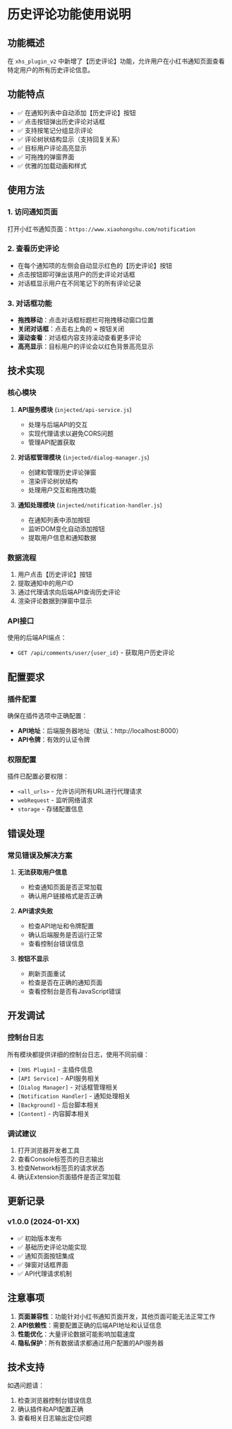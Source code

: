 # 历史评论功能使用说明

## 功能概述

在 `xhs_plugin_v2` 中新增了【历史评论】功能，允许用户在小红书通知页面查看特定用户的所有历史评论信息。

## 功能特点

- ✅ 在通知列表中自动添加【历史评论】按钮
- ✅ 点击按钮弹出历史评论对话框
- ✅ 支持按笔记分组显示评论
- ✅ 评论树状结构显示（支持回复关系）
- ✅ 目标用户评论高亮显示
- ✅ 可拖拽的弹窗界面
- ✅ 优雅的加载动画和样式

## 使用方法

### 1. 访问通知页面
打开小红书通知页面：`https://www.xiaohongshu.com/notification`

### 2. 查看历史评论
- 在每个通知项的左侧会自动显示红色的【历史评论】按钮
- 点击按钮即可弹出该用户的历史评论对话框
- 对话框显示用户在不同笔记下的所有评论记录

### 3. 对话框功能
- **拖拽移动**：点击对话框标题栏可拖拽移动窗口位置
- **关闭对话框**：点击右上角的 × 按钮关闭
- **滚动查看**：对话框内容支持滚动查看更多评论
- **高亮显示**：目标用户的评论会以红色背景高亮显示

## 技术实现

### 核心模块

1. **API服务模块** (`injected/api-service.js`)
   - 处理与后端API的交互
   - 实现代理请求以避免CORS问题
   - 管理API配置获取

2. **对话框管理模块** (`injected/dialog-manager.js`)
   - 创建和管理历史评论弹窗
   - 渲染评论树状结构
   - 处理用户交互和拖拽功能

3. **通知处理模块** (`injected/notification-handler.js`)
   - 在通知列表中添加按钮
   - 监听DOM变化自动添加按钮
   - 提取用户信息和通知数据

### 数据流程

1. 用户点击【历史评论】按钮
2. 提取通知中的用户ID
3. 通过代理请求向后端API查询历史评论
4. 渲染评论数据到弹窗中显示

### API接口

使用的后端API端点：
- `GET /api/comments/user/{user_id}` - 获取用户历史评论

## 配置要求

### 插件配置
确保在插件选项中正确配置：
- **API地址**：后端服务器地址（默认：http://localhost:8000）
- **API令牌**：有效的认证令牌

### 权限配置
插件已配置必要权限：
- `<all_urls>` - 允许访问所有URL进行代理请求
- `webRequest` - 监听网络请求
- `storage` - 存储配置信息

## 错误处理

### 常见错误及解决方案

1. **无法获取用户信息**
   - 检查通知页面是否正常加载
   - 确认用户链接格式是否正确

2. **API请求失败**
   - 检查API地址和令牌配置
   - 确认后端服务是否运行正常
   - 查看控制台错误信息

3. **按钮不显示**
   - 刷新页面重试
   - 检查是否在正确的通知页面
   - 查看控制台是否有JavaScript错误

## 开发调试

### 控制台日志
所有模块都提供详细的控制台日志，使用不同前缀：
- `[XHS Plugin]` - 主插件信息
- `[API Service]` - API服务相关
- `[Dialog Manager]` - 对话框管理相关
- `[Notification Handler]` - 通知处理相关
- `[Background]` - 后台脚本相关
- `[Content]` - 内容脚本相关

### 调试建议
1. 打开浏览器开发者工具
2. 查看Console标签页的日志输出
3. 检查Network标签页的请求状态
4. 确认Extension页面插件是否正常加载

## 更新记录

### v1.0.0 (2024-01-XX)
- ✅ 初始版本发布
- ✅ 基础历史评论功能实现
- ✅ 通知页面按钮集成
- ✅ 弹窗对话框界面
- ✅ API代理请求机制

## 注意事项

1. **页面兼容性**：功能针对小红书通知页面开发，其他页面可能无法正常工作
2. **API依赖性**：需要配置正确的后端API地址和认证信息
3. **性能优化**：大量评论数据可能影响加载速度
4. **隐私保护**：所有数据请求都通过用户配置的API服务器

## 技术支持

如遇问题请：
1. 检查浏览器控制台错误信息
2. 确认插件和API配置正确
3. 查看相关日志输出定位问题 